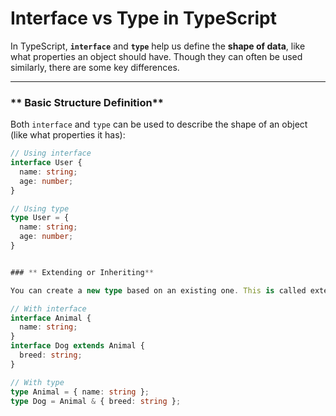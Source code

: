# Interface vs Type in TypeScript

In TypeScript, **`interface`** and **`type`** help us define the **shape of data**, like what properties an object should have. Though they can often be used similarly, there are some key differences.

---

### ** Basic Structure Definition**

Both `interface` and `type` can be used to describe the shape of an object (like what properties it has):

```ts
// Using interface
interface User {
  name: string;
  age: number;
}

// Using type
type User = {
  name: string;
  age: number;
}


### ** Extending or Inheriting**

You can create a new type based on an existing one. This is called extending or inheriting.

// With interface
interface Animal {
  name: string;
}
interface Dog extends Animal {
  breed: string;
}

// With type
type Animal = { name: string };
type Dog = Animal & { breed: string };

